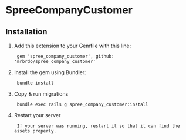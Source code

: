 # SpreeCompanyCustomer

## Installation

1. Add this extension to your Gemfile with this line:
        
        gem 'spree_company_customer', github: 'mrbrdo/spree_company_customer'

2. Install the gem using Bundler:

        bundle install

3. Copy & run migrations

        bundle exec rails g spree_company_customer:install

4. Restart your server

        If your server was running, restart it so that it can find the assets properly.
